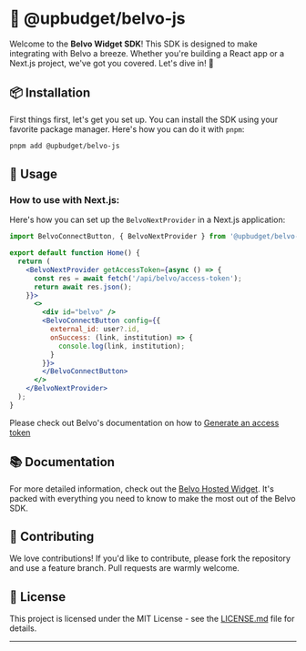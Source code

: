 # 🌟 @upbudget/belvo-js

Welcome to the **Belvo Widget SDK**! This SDK is designed to make integrating with Belvo a breeze. Whether you're building a React app or a Next.js project, we've got you covered. Let's dive in! 🚀

## 📦 Installation

First things first, let's get you set up. You can install the SDK using your favorite package manager. Here's how you can do it with `pnpm`:

```bash
pnpm add @upbudget/belvo-js
```

## 🔧 Usage

### How to use with Next.js:

Here's how you can set up the `BelvoNextProvider` in a Next.js application:

```jsx
import BelvoConnectButton, { BelvoNextProvider } from '@upbudget/belvo-js/nextjs';

export default function Home() {
  return (
    <BelvoNextProvider getAccessToken={async () => {
      const res = await fetch('/api/belvo/access-token');
      return await res.json();
    }}>
      <>
        <div id="belvo" />
        <BelvoConnectButton config={{
          external_id: user?.id,
          onSuccess: (link, institution) => {
            console.log(link, institution);
          }
        }}>
        </BelvoConnectButton>
      </>
    </BelvoNextProvider>
  );
}
```

Please check out Belvo's documentation on how to [Generate an access token](https://developers.belvo.com/products/aggregation_brazil/ofda-widget-introduction#generate-an-access-token)

## 📚 Documentation

For more detailed information, check out the [Belvo Hosted Widget](https://developers.belvo.com/products/aggregation_brazil/ofda-widget-introduction). It's packed with everything you need to know to make the most out of the Belvo SDK.

## 🤝 Contributing

We love contributions! If you'd like to contribute, please fork the repository and use a feature branch. Pull requests are warmly welcome.

## 📄 License

This project is licensed under the MIT License - see the [LICENSE.md](LICENSE.md) file for details.

---
